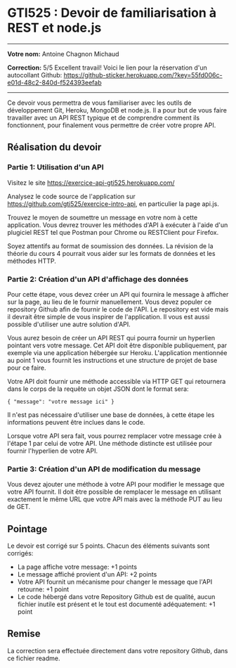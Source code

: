 # GTI525 : Devoir de familiarisation à REST et node.js

----
 **Votre nom:** Antoine Chagnon Michaud
 
 **Correction:**
 5/5 Excellent travail!
 Voici le lien pour la réservation d'un autocollant Github:
https://github-sticker.herokuapp.com/?key=55fd006c-e01d-48c2-840d-f524393eefab

----

Ce devoir vous permettra de vous familiariser avec les outils de développement Git, Heroku, MongoDB et node.js. Il a pour but de vous faire travailler avec un API REST typique et de comprendre comment ils fonctionnent, pour finalement vous permettre de créer votre propre API.

## Réalisation du devoir

### Partie 1: Utilisation d'un API

Visitez le site https://exercice-api-gti525.herokuapp.com/

Analysez le code source de l'application sur https://github.com/gti525/exercice-intro-api, en particulier la page api.js.

Trouvez le moyen de soumettre un message en votre nom à cette application. Vous devrez trouver les méthodes d'API à exécuter à l'aide d'un plugiciel REST tel que Postman pour Chrome ou RESTClient pour Firefox.

Soyez attentifs au format de soumission des données. La révision de la théorie du cours 4 pourrait vous aider sur les formats de données et les méthodes HTTP.

### Partie 2: Création d'un API d'affichage des données

Pour cette étape, vous devez créer un API qui fournira le message à afficher sur la page, au lieu de le fournir manuellement. Vous devez populer ce repository Github afin de fournir le code de l'API. Le repository est vide mais il devrait être simple de vous inspirer de l'application. Il vous est aussi possible d'utiliser une autre solution d'API.

Vous aurez besoin de créer un API REST qui pourra fournir un hyperlien pointant vers votre message. Cet API doit être disponible publiquement, par exemple via une application hébergée sur Heroku.  L'application mentionnée au point 1 vous fournit les instructions et une structure de projet de base pour ce faire.

Votre API doit fournir une méthode accessible via HTTP GET qui retournera dans le corps de la requête un objet JSON dont le format sera:

`{
	"message": "votre message ici"
}` 

Il n'est pas nécessaire d'utiliser une base de données, à cette étape les informations peuvent être inclues dans le code.

Lorsque votre API sera fait, vous pourrez remplacer votre message crée à l'étape 1 par celui de votre API. Une méthode distincte est utilisée pour fournir l'hyperlien de votre API.

### Partie 3: Création d'un API de modification du message

Vous devez ajouter une méthode à votre API pour modifier le message que votre API fournit. Il doit être possible de remplacer le message en utilisant exactement le même URL que votre API mais avec la méthode PUT au lieu de GET.

## Pointage
Le devoir est corrigé sur 5 points. Chacun des éléments suivants sont corrigés:

* La page affiche votre message: +1 points
* Le message affiché provient d'un API: +2 points
* Votre API fournit un mécanisme pour changer le message que l'API retourne: +1 point
* Le code hébergé dans votre Repository Github est de qualité, aucun fichier inutile est présent et le tout est documenté adéquatement: +1 point

## Remise

La correction sera effectuée directement dans votre repository Github, dans ce fichier readme.
